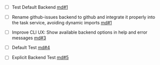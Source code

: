 - [ ] Test Default Backend [md#1](process/tasks/md#1-test-default-backend.md)

- [ ] Rename github-issues backend to github and integrate it properly into the task service, avoiding dynamic imports [md#1](process/tasks/md#1-rename-github-issues-backend-to-github-and-integrate-it-properly-into-the-task-service-avoiding-dynamic-imports.md)

- [ ] Improve CLI UX: Show available backend options in help and error messages [md#3](process/tasks/md#3-improve-cli-ux-show-available-backend-options-in-help-and-error-messages.md)

- [ ] Default Test [md#4](process/tasks/md#4-default-test.md)

- [ ] Explicit Backend Test [md#5](process/tasks/md#5-explicit-backend-test.md)

